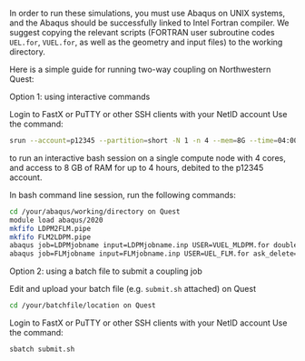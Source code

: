 In order to run these simulations, you must use Abaqus on UNIX systems, and the Abaqus should be successfully linked to Intel Fortran compiler. We suggest copying the relevant scripts (FORTRAN user subroutine codes `UEL.for`, `VUEL.for`, as well as the geometry and input files) to the working directory.

Here is a simple guide for running two-way coupling on Northwestern Quest:

Option 1: using interactive commands

Login to FastX or PuTTY or other SSH clients with your NetID account
Use the command: 

```bash
srun --account=p12345 --partition=short -N 1 -n 4 --mem=8G --time=04:00:00 --pty bash –l
```

to run an interactive bash session on a single compute node with 4 cores, and access to 8 GB of RAM for up to 4 hours, debited to the p12345 account.

In bash command line session, run the following commands:

```bash
cd /your/abaqus/working/directory on Quest
module load abaqus/2020
mkfifo LDPM2FLM.pipe
mkfifo FLM2LDPM.pipe
abaqus job=LDPMjobname input=LDPMjobname.inp USER=VUEL_MLDPM.for double=both ask_delete=OFF
abaqus job=FLMjobname input=FLMjobname.inp USER=UEL_FLM.for ask_delete=OFF
```

Option 2: using a batch file to submit a coupling job

Edit and upload your batch file (e.g. `submit.sh` attached) on Quest

```bash
cd /your/batchfile/location on Quest
```

Login to FastX or PuTTY or other SSH clients with your NetID account
Use the command: 

```bash
sbatch submit.sh
```